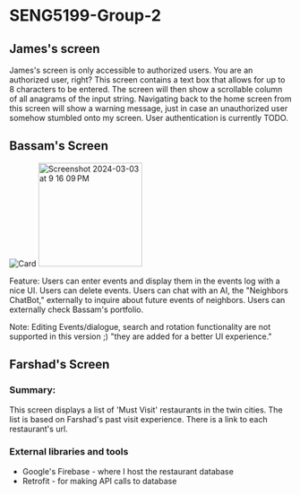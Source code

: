 # SENG5199-Group-2

## James's screen
James's screen is only accessible to authorized users. You are an authorized user, right?
This screen contains a text box that allows for up to 8 characters to be entered. The screen
will then show a scrollable column of all anagrams of the input string. Navigating back to the
home screen from this screen will show a warning message, just in case an unauthorized user
somehow stumbled onto my screen. User authentication is currently TODO.

## Bassam's Screen 

![Card](https://github.com/begna002/SENG5199-Group-2/assets/159471992/e8cf1818-fb86-454d-bc46-0c26a92e80fd) <img width="185" alt="Screenshot 2024-03-03 at 9 16 09 PM" src="https://github.com/begna002/SENG5199-Group-2/assets/159471992/f86965b7-c3d5-494c-9374-c35f93629afd">


Feature: 
Users can enter events and display them in the events log with a nice UI. 
Users can delete events. 
Users can chat with an AI, the "Neighbors ChatBot," externally to inquire about future events of neighbors. 
Users can externally check Bassam's portfolio. 

Note: 
Editing Events/dialogue, search and rotation functionality are not supported in this version ;) "they are added for a better UI experience."

## Farshad's Screen
### Summary:
This screen displays a list of 'Must Visit' restaurants in the twin cities.
The list is based on Farshad's past visit experience.
There is a link to each restaurant's url.
### External libraries and tools
* Google's Firebase - where I host the restaurant database
* Retrofit - for making API calls to database
